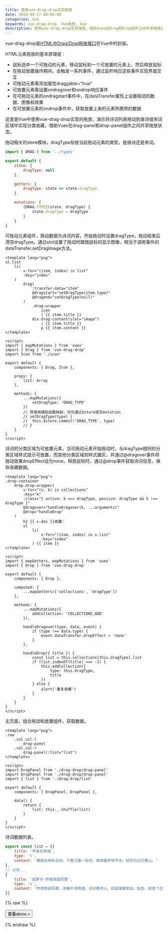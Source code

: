 ```yaml
---
title: 使用vue-drag-drop实现拖放
date: 2019-04-17 00:00:00
categories: Vue
keywords: vue-drag-drop, Vue拖放, Vue
description: 使用vue-drag-drop实现拖放，借助Vuex在Drag和Drop组件之间共享拖放状态
---
```


vue-drag-drop是[HTML中Drag/Drop拖放接口](https://developer.mozilla.org/en-US/docs/Web/API/HTML_Drag_and_Drop_API)在Vue中的封装。

HTML元素拖放的基本原理是：

- 鼠标选中一个可拖动的元素，移动鼠标到一个可放置的元素上，然后释放鼠标
- 在拖动放置操作期间，会触发一系列事件，通过监听响应这些事件实现界面交互
- 可拖动元素需添加属性draggable="true"
- 可放置元素需设置ondragover和ondrop响应事件
- 在可拖动元素的ondragstart事件中，在dataTransfer属性上设置拖动的数据、图像和效果
- 在可放置元素的ondrop事件中，获取放置上来的元素所携带的数据

这里是Vue中使用vue-drag-drop实现的拖放，演示将诗词列表拖动到唐诗或宋词区域中实现分类收藏，借助Vuex在drag-panel和drop-panel组件之间共享拖放状态。

拖动相关的store模块，dragType存放当前拖动元素的类型，是唐诗还是宋词。

``` JavaScript store/modules/drag.js
import { DRAG } from '../types'

export default {
    state: {
        dragType: null
    },

    getters: {
        dragType: state => state.dragType
    },

    mutations: {
        [DRAG.TYPE](state, dragType) {
            state.dragType = dragType
        }
    }
}
```

可拖动元素组件，拖动数据为诗词内容，开始拖动时设置dragType，拖动结束后清空dragType。通过slot设置了拖动时跟随鼠标的显示图像，相当于调用事件的dataTransfer.setDragImage方法。

``` Vue drag-panel.vue
<template lang="pug">
ul.list
    li(
        v-for="(item, index) in list"
        :key="index"
    )
        drag(
            :transfer-data="item"
            @dragstart="setDragType(item.type)"
            @dragend="setDragType(null)"
        )
            .drag-wrapper
                icon
                | {{ item.title }}
            div.drag-content(slot="image")
                | {{ item.title }}
                p {{ item.content }}
</template>

<script>
import { mapMutations } from 'vuex'
import { Drag } from 'vue-drag-drop'
import Icon from './icon'

export default {
    components: { Drag, Icon },

    props: {
        list: Array
    },

    methods: {
        ...mapMutations({
            setDragType: 'DRAG_TYPE'
        })
        // 除使用辅助函数映射，也可通过$store提交mutation
        // setDragType(type) {
        //  this.$store.commit('DRAG_TYPE', type)
        // }
    }
}
</script>
```

诗词的分类区域为可放置元素，当可拖动元素开始拖动时，与dragType相同的分类区域样式提示可放置，而其他分类区域则样式置灰，并通过@dragover事件将拖动效果dropEffect设为none。释放鼠标时，通过@drop事件获取诗词信息，保存收藏数据。

``` Vue drop-panel.vue
<template lang="pug">
.drop-container
    drop.drop-wrapper(
        v-for="(v, k) in collections"
        :key="k"
        :class="{ active: k === dragType, passive: dragType && k !== dragType }"
        @dragover="handleDragover(k, ...arguments)"
        @drop="handleDrop"
    )
        h2 {{ v.des }}收藏：
        ul
            li(
                v-for="(item, index) in v.list"
                :key="index"
            ) {{ item }}
</template>

<script>
import { mapGetters, mapMutations } from 'vuex'
import { Drop } from 'vue-drag-drop'

export default {
    components: { Drop },

    computed: {
        ...mapGetters(['collections', 'dragType'])
    },

    methods: {
        ...mapMutations({
            addCollection: 'COLLECTIONS_ADD'
        }),

        handleDragover(type, data, event) {
            if (type !== data.type) {
                event.dataTransfer.dropEffect = 'none'
            }
        },

        handleDrop({ title }) {
            const list = this.collections[this.dragType].list
            if (list.indexOf(title) === -1) {
                this.addCollection({
                    type: this.dragType,
                    title
                })
            } else {
                alert('重复收藏')
            }
        }
    }
}
</script>
```

主页面，组合拖动和放置组件，获取数据。

``` Vue App.vue
<template lang="pug">
.row
    .col.col-l
        drop-panel
    .col.col-r
        drag-panel(:list="list")
</template>

<script>
import DragPanel from './drag-drop/drag-panel'
import DropPanel from './drag-drop/drop-panel'
import { list } from './drag-drop/list'

export default {
    components: { DragPanel, DropPanel },

    data() {
        return {
            list: this._.shuffle(list)
        }
    }
}
</script>
```

诗词数据列表。

``` JavaScript list.js
export const list = [{
    title: '早发白帝城',
    type: 't',
    content: '朝辞白帝彩云间，千里江陵一日还。两岸猿声啼不住，轻舟已过万重山。'
},
// 省略...
{
    title: '如梦令·昨夜雨疏风骤',
    type: 's',
    content: '昨夜雨疏风骤，浓睡不消残酒。试问卷帘人，却道海棠依旧。知否，知否？应是绿肥红瘦。'
}]
```

{% raw %}
<p class="demo-p"><button type="button" onclick="openIframe('/demo/vue-drag-drop/index.html')">查看demo »</button></p>
{% endraw %}
